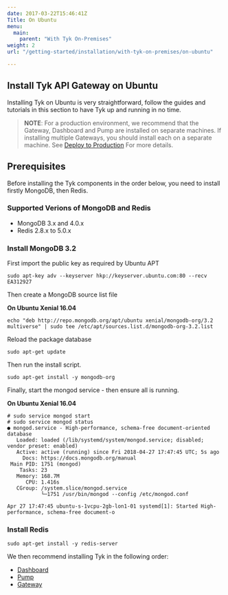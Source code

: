 ```yaml
---
date: 2017-03-22T15:46:41Z
Title: On Ubuntu
menu:
  main:
    parent: "With Tyk On-Premises"
weight: 2
url: "/getting-started/installation/with-tyk-on-premises/on-ubuntu"

---
```


## <a name="ubuntu"></a> Install Tyk API Gateway on Ubuntu

Installing Tyk on Ubuntu is very straightforward, follow the guides and tutorials in this section to have Tyk up and running in no time.

> **NOTE**: For a production environment, we recommend that the Gateway, Dashboard and Pump are installed on separate machines. If installing multiple Gateways, you should install each on a separate machine. See [Deploy to Production](https://tyk.io/docs/deploy-tyk-premise-production/) For more details.

## <a name="prerequisites"></a> Prerequisites

Before installing the Tyk components in the order below, you need to install firstly MongoDB, then Redis.

### Supported Verions of MongoDB and Redis

- MongoDB 3.x and 4.0.x
- Redis 2.8.x to 5.0.x

### Install MongoDB 3.2

First import the public key as required by Ubuntu APT

```{.copyWrapper}
sudo apt-key adv --keyserver hkp://keyserver.ubuntu.com:80 --recv EA312927
```

Then create a MongoDB source list file

**On Ubuntu Xenial 16.04**

```{.copyWrapper}
echo "deb http://repo.mongodb.org/apt/ubuntu xenial/mongodb-org/3.2 multiverse" | sudo tee /etc/apt/sources.list.d/mongodb-org-3.2.list
```

Reload the package database

```{.copyWrapper}
sudo apt-get update
```

Then run the install script.

```{.copyWrapper}
sudo apt-get install -y mongodb-org
```

Finally, start the mongod service - then ensure all is running.

**On Ubuntu Xenial 16.04**

```
# sudo service mongod start
# sudo service mongod status
● mongod.service - High-performance, schema-free document-oriented database
   Loaded: loaded (/lib/systemd/system/mongod.service; disabled; vendor preset: enabled)
   Active: active (running) since Fri 2018-04-27 17:47:45 UTC; 5s ago
     Docs: https://docs.mongodb.org/manual
 Main PID: 1751 (mongod)
    Tasks: 23
   Memory: 168.7M
      CPU: 1.416s
   CGroup: /system.slice/mongod.service
           └─1751 /usr/bin/mongod --config /etc/mongod.conf

Apr 27 17:47:45 ubuntu-s-1vcpu-2gb-lon1-01 systemd[1]: Started High-performance, schema-free document-o
```

### Install Redis

```{.copyWrapper}
sudo apt-get install -y redis-server
```

We then recommend installing Tyk in the following order:

- [Dashboard][2]
- [Pump][1]
- [Gateway][3]

[1]: /docs/get-started/with-tyk-on-premise/installation/on-ubuntu/analytics-pump
[2]: /docs/get-started/with-tyk-on-premise/installation/on-ubuntu/dashboard
[3]: /docs/get-started/with-tyk-on-premise/installation/on-ubuntu/gateway/
